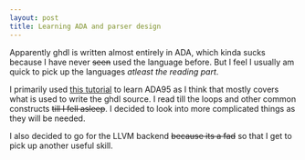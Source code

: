 ```yaml
---
layout: post
title: Learning ADA and parser design
---
```

Apparently ghdl is written almost entirely in ADA, which kinda sucks because I have never ~~seen~~ used the language before. But I feel I usually am quick to pick up the languages *atleast the reading part*.

I primarily used [this tutorial](http://perso.telecom-paristech.fr/~pautet/Ada95/a95list.htm) to learn ADA95 as I think that mostly covers what is used to write the ghdl source. I read till the loops and other common constructs ~~till I fell asleep~~. I decided to look into more complicated things as they will be needed.

I also decided to go for the LLVM backend ~~because its a fad~~ so that I get to pick up another useful skill. 
